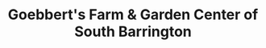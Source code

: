 ---
title: "Goebbert's Farm & Garden Center of South Barrington"
url: /south-barrington/goebberts-farm-und-garden-center-of-south-barrington/
shop: Hofladen
---